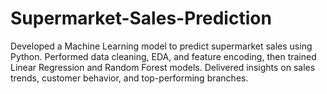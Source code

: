 # Supermarket-Sales-Prediction
Developed a Machine Learning model to predict supermarket sales using Python. Performed data cleaning, EDA, and feature encoding, then trained Linear Regression and Random Forest models. Delivered insights on sales trends, customer behavior, and top-performing branches.
